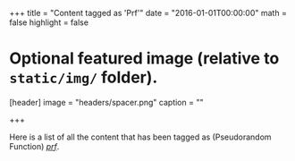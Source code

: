 +++
title = "Content tagged as 'Prf'"
date = "2016-01-01T00:00:00"
math = false
highlight = false

# Optional featured image (relative to `static/img/` folder).
[header]
image = "headers/spacer.png"
caption = ""

+++

Here is a list of all the content that has been tagged as (Pseudorandom Function) *[prf](https://en.wikipedia.org/wiki/Pseudorandom_function_family)*.
